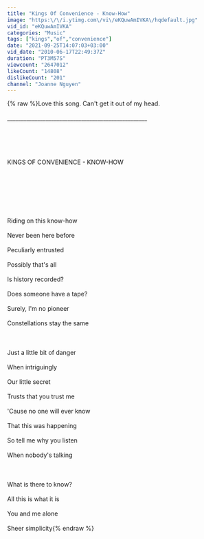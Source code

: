 ```yaml
---
title: "Kings Of Convenience - Know-How"
image: "https:\/\/i.ytimg.com\/vi\/eKQuwAmIVKA\/hqdefault.jpg"
vid_id: "eKQuwAmIVKA"
categories: "Music"
tags: ["kings","of","convenience"]
date: "2021-09-25T14:07:03+03:00"
vid_date: "2010-06-17T22:49:37Z"
duration: "PT3M57S"
viewcount: "2647012"
likeCount: "14808"
dislikeCount: "201"
channel: "Joanne Nguyen"
---
```

{% raw %}Love this song. Can't get it out of my head.<br /><br />___________________________________________________<br /><br /><br /><br /><br /><br />KINGS OF CONVENIENCE - KNOW-HOW<br /><br /><br /><br /><br /><br /><br /><br />Riding on this know-how <br /><br />Never been here before <br /><br />Peculiarly entrusted <br /><br />Possibly that's all <br /><br />Is history recorded? <br /><br />Does someone have a tape? <br /><br />Surely, I'm no pioneer <br /><br />Constellations stay the same <br /><br /><br /><br />Just a little bit of danger <br /><br />When intriguingly <br /><br />Our little secret <br /><br />Trusts that you trust me <br /><br />'Cause no one will ever know <br /><br />That this was happening <br /><br />So tell me why you listen<br /><br />When nobody's talking <br /><br /><br /><br />What is there to know? <br /><br />All this is what it is <br /><br />You and me alone <br /><br />Sheer simplicity{% endraw %}
